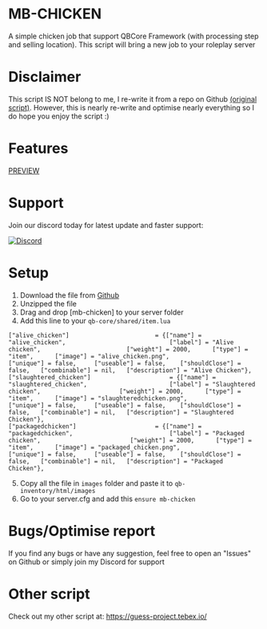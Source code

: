 # MB-CHICKEN
A simple chicken job that support QBCore Framework (with processing step and selling location). This script will bring a new job to your roleplay server

# Disclaimer
This script IS NOT belong to me, I re-write it from a repo on Github [(original script)](https://github.com/boomer1111/qbus-chickenjob-svrp-style). However, this is nearly re-write and optimise nearly everything so I do hope you enjoy the script :)

# Features
[PREVIEW](https://youtu.be/tqXSLSRVTow)

# Support
Join our discord today for latest update and faster support:

[![Discord](https://dcbadge.vercel.app/api/server/MkXfmb2M2V)](https://discord.gg/MkXfmb2M2V)

# Setup
1. Download the file from [Github](https://github.com/Edvo1901/mb-chicken)
2. Unzipped the file
3. Drag and drop [mb-chicken] to your server folder
4. Add this line to your ```qb-core/shared/item.lua```
```
["alive_chicken"] 		 			 	 = {["name"] = "alive_chicken", 							["label"] = "Alive chicken", 					    ["weight"] = 2000, 		["type"] = "item", 		["image"] = "alive_chicken.png", 				["unique"] = false, 	["useable"] = false, 	["shouldClose"] = false,   ["combinable"] = nil,   ["description"] = "Alive Chicken"},
["slaughtered_chicken"] 		 		     = {["name"] = "slaughtered_chicken", 						["label"] = "Slaughtered chicken", 					    ["weight"] = 2000, 		["type"] = "item", 		["image"] = "slaughteredchicken.png", 				["unique"] = false, 	["useable"] = false, 	["shouldClose"] = false,   ["combinable"] = nil,   ["description"] = "Slaughtered Chicken"},
["packagedchicken"] 		 			 = {["name"] = "packagedchicken", 							["label"] = "Packaged chicken", 					    ["weight"] = 2000, 		["type"] = "item", 		["image"] = "packaged_chicken.png", 				["unique"] = false, 	["useable"] = false, 	["shouldClose"] = false,   ["combinable"] = nil,   ["description"] = "Packaged Chicken"},
```
5. Copy all the file in ```images``` folder and paste it to ```qb-inventory/html/images```
4. Go to your server.cfg and add this
```ensure mb-chicken```

# Bugs/Optimise report
If you find any bugs or have any suggestion, feel free to open an "Issues" on Github or simply join my Discord for support

# Other script
Check out my other script at: https://guess-project.tebex.io/



